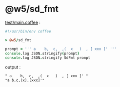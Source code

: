 [‼️]: ✏️README.mdt

# @w5/sd_fmt

[test/main.coffee](./test/main.coffee) :

```coffee
#!/usr/bin/env coffee

> @w5/sd_fmt

prompt = ''' a    b,  c,  ,(  x   )  , [ xxx ]' '''
console.log JSON.stringify(prompt)
console.log JSON.stringify SdFmt prompt
```

output :

```
" a    b,  c,  ,(  x   )  , [ xxx ]' "
"a b,c,(x),[xxx]'"
```
